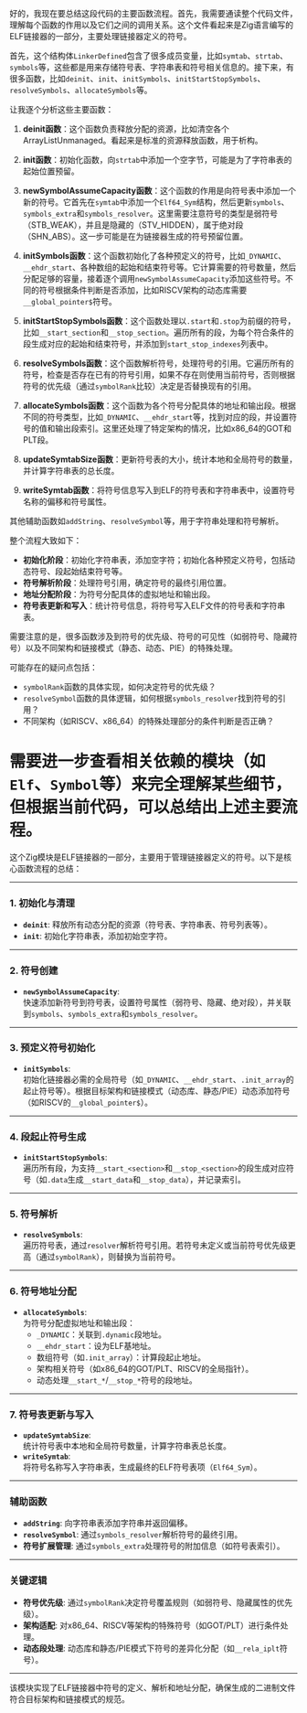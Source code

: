 好的，我现在要总结这段代码的主要函数流程。首先，我需要通读整个代码文件，理解每个函数的作用以及它们之间的调用关系。这个文件看起来是Zig语言编写的ELF链接器的一部分，主要处理链接器定义的符号。

首先，这个结构体`LinkerDefined`包含了很多成员变量，比如`symtab`、`strtab`、`symbols`等，这些都是用来存储符号表、字符串表和符号相关信息的。接下来，有很多函数，比如`deinit`、`init`、`initSymbols`、`initStartStopSymbols`、`resolveSymbols`、`allocateSymbols`等。

让我逐个分析这些主要函数：

1. **deinit函数**：这个函数负责释放分配的资源，比如清空各个ArrayListUnmanaged。看起来是标准的资源释放函数，用于析构。

2. **init函数**：初始化函数，向`strtab`中添加一个空字节，可能是为了字符串表的起始位置预留。

3. **newSymbolAssumeCapacity函数**：这个函数的作用是向符号表中添加一个新的符号。它首先在`symtab`中添加一个`Elf64_Sym`结构，然后更新`symbols`、`symbols_extra`和`symbols_resolver`。这里需要注意符号的类型是弱符号（STB_WEAK），并且是隐藏的（STV_HIDDEN），属于绝对段（SHN_ABS）。这一步可能是在为链接器生成的符号预留位置。

4. **initSymbols函数**：这个函数初始化了各种预定义的符号，比如`_DYNAMIC`、`__ehdr_start`、各种数组的起始和结束符号等。它计算需要的符号数量，然后分配足够的容量，接着逐个调用`newSymbolAssumeCapacity`添加这些符号。不同的符号根据条件判断是否添加，比如RISCV架构的动态库需要`__global_pointer$`符号。

5. **initStartStopSymbols函数**：这个函数处理以`.start`和`.stop`为前缀的符号，比如`__start_section`和`__stop_section`。遍历所有的段，为每个符合条件的段生成对应的起始和结束符号，并添加到`start_stop_indexes`列表中。

6. **resolveSymbols函数**：这个函数解析符号，处理符号的引用。它遍历所有的符号，检查是否存在已有的符号引用，如果不存在则使用当前符号，否则根据符号的优先级（通过`symbolRank`比较）决定是否替换现有的引用。

7. **allocateSymbols函数**：这个函数为各个符号分配具体的地址和输出段。根据不同的符号类型，比如`_DYNAMIC`、`__ehdr_start`等，找到对应的段，并设置符号的值和输出段索引。这里还处理了特定架构的情况，比如x86_64的GOT和PLT段。

8. **updateSymtabSize函数**：更新符号表的大小，统计本地和全局符号的数量，并计算字符串表的总长度。

9. **writeSymtab函数**：将符号信息写入到ELF的符号表和字符串表中，设置符号名称的偏移和符号属性。

其他辅助函数如`addString`、`resolveSymbol`等，用于字符串处理和符号解析。

整个流程大致如下：

- **初始化阶段**：初始化字符串表，添加空字符；初始化各种预定义符号，包括动态符号、段起始结束符号等。
- **符号解析阶段**：处理符号引用，确定符号的最终引用位置。
- **地址分配阶段**：为符号分配具体的虚拟地址和输出段。
- **符号表更新和写入**：统计符号信息，将符号写入ELF文件的符号表和字符串表。

需要注意的是，很多函数涉及到符号的优先级、符号的可见性（如弱符号、隐藏符号）以及不同架构和链接模式（静态、动态、PIE）的特殊处理。

可能存在的疑问点包括：
- `symbolRank`函数的具体实现，如何决定符号的优先级？
- `resolveSymbol`函数的具体逻辑，如何根据`symbols_resolver`找到符号的引用？
- 不同架构（如RISCV、x86_64）的特殊处理部分的条件判断是否正确？

需要进一步查看相关依赖的模块（如`Elf`、`Symbol`等）来完全理解某些细节，但根据当前代码，可以总结出上述主要流程。
================================================
这个Zig模块是ELF链接器的一部分，主要用于管理链接器定义的符号。以下是核心函数流程的总结：

---

### **1. 初始化与清理**
- **`deinit`**: 释放所有动态分配的资源（符号表、字符串表、符号列表等）。
- **`init`**: 初始化字符串表，添加初始空字符。

---

### **2. 符号创建**
- **`newSymbolAssumeCapacity`**:  
  快速添加新符号到符号表，设置符号属性（弱符号、隐藏、绝对段），并关联到`symbols`、`symbols_extra`和`symbols_resolver`。

---

### **3. 预定义符号初始化**
- **`initSymbols`**:  
  初始化链接器必需的全局符号（如`_DYNAMIC`、`__ehdr_start`、`.init_array`的起止符号等）。根据目标架构和链接模式（动态库、静态/PIE）动态添加符号（如RISCV的`__global_pointer$`）。

---

### **4. 段起止符号生成**
- **`initStartStopSymbols`**:  
  遍历所有段，为支持`__start_<section>`和`__stop_<section>`的段生成对应符号（如`.data`生成`__start_data`和`__stop_data`），并记录索引。

---

### **5. 符号解析**
- **`resolveSymbols`**:  
  遍历符号表，通过`resolver`解析符号引用。若符号未定义或当前符号优先级更高（通过`symbolRank`），则替换为当前符号。

---

### **6. 符号地址分配**
- **`allocateSymbols`**:  
  为符号分配虚拟地址和输出段：
  - `_DYNAMIC`：关联到`.dynamic`段地址。
  - `__ehdr_start`：设为ELF基地址。
  - 数组符号（如`.init_array`）：计算段起止地址。
  - 架构相关符号（如x86_64的GOT/PLT、RISCV的全局指针）。
  - 动态处理`__start_*`/`__stop_*`符号的段地址。

---

### **7. 符号表更新与写入**
- **`updateSymtabSize`**:  
  统计符号表中本地和全局符号数量，计算字符串表总长度。
- **`writeSymtab`**:  
  将符号名称写入字符串表，生成最终的ELF符号表项（`Elf64_Sym`）。

---

### **辅助函数**
- **`addString`**: 向字符串表添加字符串并返回偏移。
- **`resolveSymbol`**: 通过`symbols_resolver`解析符号的最终引用。
- **符号扩展管理**: 通过`symbols_extra`处理符号的附加信息（如符号表索引）。

---

### **关键逻辑**
- **符号优先级**: 通过`symbolRank`决定符号覆盖规则（如弱符号、隐藏属性的优先级）。
- **架构适配**: 对x86_64、RISCV等架构的特殊符号（如GOT/PLT）进行条件处理。
- **动态段处理**: 动态库和静态/PIE模式下符号的差异化分配（如`__rela_iplt`符号）。

---

该模块实现了ELF链接器中符号的定义、解析和地址分配，确保生成的二进制文件符合目标架构和链接模式的规范。